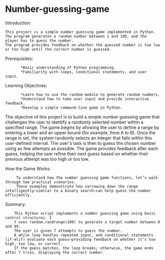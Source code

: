 # Number-guessing-game
Introduction:

    This project is a simple number guessing game implemented in Python. 
    The program generates a random number between 1 and 100, and the player has to guess the number. 
    The program provides feedback on whether the guessed number is too low or too high until the correct number is guessed.

Prerequisites:
           
           *Basic understanding of Python programming.
           *Familiarity with loops, conditional statements, and user input.


Learning Objectives:

           *Learn how to use the random module to generate random numbers.
           *Understand how to take user input and provide interactive feedback.
           *Develop a simple command-line game in Python.

The objective of this project is to build a simple number guessing game that challenges the user to identify a randomly selected number within a specified range.
The game begins by allowing the user to define a range by entering a lower and an upper bound (for example, from A to B). 
Once the range is set, the system randomly selects an integer that falls within this user-defined interval. 
The user's task is then to guess the chosen number using as few attempts as possible. 
The game provides feedback after each guess, helping the user refine their next guess based on whether their previous attempt was too high or too low.

How the Game Works:

         To understand how the number guessing game functions, let’s walk through two practical scenarios. 
         These examples demonstrate how narrowing down the range intelligently—similar to a binary search—can help guess the number efficiently.
Summary:

        This Python script implements a number guessing game using basic control structures. I
        t uses random.randrange(100) to generate a target number between 0 and 99. 
        The user is given 7 attempts to guess the number. 
        A while loop handles repeated input, and conditional statements (if-elif) evaluate each guess—providing feedback on whether it's too high, too low, or correct.
        If the guess matches, the loop breaks; otherwise, the game ends after 7 tries, displaying the correct number.

